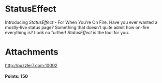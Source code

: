 # StatusEffect

Introducing _StatusEffect_ - For When You're On Fire. Have you ever wanted a mostly-live status page? Something that doesn't quite admit how on-fire everything is? Look no further! _StatusEffect_ is the tool for you.

# Attachments

http://puzzler7.com:10002

#### Points: 150
